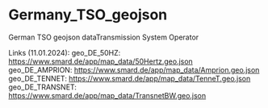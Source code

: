 # Germany_TSO_geojson
German TSO geojson dataTransmission System Operator 


Links (11.01.2024):
geo_DE_50HZ:       https://www.smard.de/app/map_data/50Hertz.geo.json \
geo_DE_AMPRION:    https://www.smard.de/app/map_data/Amprion.geo.json \
geo_DE_TENNET:     https://www.smard.de/app/map_data/TenneT.geo.json \
geo_DE_TRANSNET:   https://www.smard.de/app/map_data/TransnetBW.geo.json 
